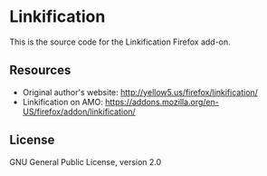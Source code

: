 # Linkification 

This is the source code for the Linkification Firefox add-on.

## Resources

- Original author's website: http://yellow5.us/firefox/linkification/
- Linkification on AMO: https://addons.mozilla.org/en-US/firefox/addon/linkification/

## License

GNU General Public License, version 2.0